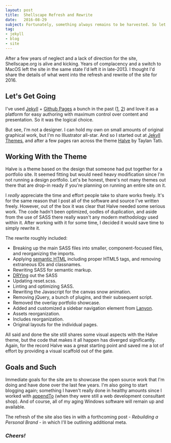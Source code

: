 ```yaml
---
layout: post
title:  Shellscape Refresh and Rewrite
date:   2016-08-29
subject: Fortunately, something always remains to be harvested. So let us not be idle.
tag:
- jekyll
- blog
- site
---
```


After a few years of neglect and a lack of direction for the site, Shellscape.org
is alive and kicking. Years of complacency and a switch to MacOS left the site in
the same state I'd left it in late-2013. I thought I'd share the details of
what went into the refresh and rewrite of the site for 2016.

<!-- more -->

## Let's Get Going

I've used [Jekyll](https://jekyllrb.com) + [Github Pages](https://pages.github.com/)
a bunch in the past ([1](https://github.com/gilt/tech-blog),
[2](https://github.com/shellscape/shellscape-blog.github.io)) and love it as
a platform for easy authoring with maximum control over content and presentation.
So it was the logical choice.

But see, I'm not a designer. I can hold my own on small amounts of original
graphical work, but I'm no Illustrator all-star. And so I started out at
[Jekyll Themes](http://jekyllthemes.org), and after a few pages ran across the
theme [Halve](https://github.com/TaylanTatli/Halve) by Taylan Tatlı.

## Working With the Theme

Halve is a theme based on the design that someone had put together for a
portfolio site. It seemed fitting but would need heavy modification since I'm
not running a design portfolio. Let's be honest, there's not many themes out there
that are drop-in ready if you're planning on running an entire site on it.

I _really_ appreciate the time and effort people take to share works freely. It's
for the same reason that I post all of the software and source I've written freely.
However, out of the box it was clear that Halve needed some serious work. The code
hadn't been optimized, oodles of duplication, and aside from the use of SASS there
really wasn't any modern methodology used within it. After working with it for some
time, I decided it would save time to simply rewrite it.

The rewrite roughly included:

  - Breaking up the main SASS files into smaller, component-focused files, and
  reorganizing the imports.
  - Applying [semantic HTML](https://en.wikipedia.org/wiki/Semantic_HTML) including
  proper HTML5 tags, and removing extraneous IDs and classnames.
  - Rewriting SASS for semantic markup.
  - [DRYing](http://alistapart.com/article/dry-ing-out-your-sass-mixins) out the SASS
  - Updating reset.scss.
  - Linting and optimizing SASS.
  - Rewriting the Javascript for the canvas snow animation.
  - Removing jQuery, a bunch of plugins, and their subsequent script.
  - Removed the overlay portfolio showcase.
  - Added and customized a sidebar navigation element from [Lanyon](https://github.com/poole/lanyon).
  - Assets reorganization.
  - Includes reorganization.
  - Original layouts for the individual pages.

All said and done the site still shares some visual aspects with the Halve
theme, but the code that makes it all happen has diverged significantly. Again,
for the record Halve was a great starting point and saved me a lot of effort by
providing a visual scaffold out of the gate.

## Goals and Such

Immediate goals for the site are to showcase the open source work that I'm doing
and have done over the last few years. I'm also going to start blogging again;
something I haven't really done in healthy amounts since I worked with
[appendTo](https://appendto.com) (when they were still a web development consultant shop).
And of course, all of my aging Windows software will remain up and available.

The refresh of the site also ties in with a forthcoming post - _Rebuilding a Personal Brand_ -
in which I'll be outlining additional meta.

### _Cheers!_
